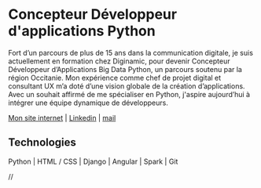 # Concepteur Développeur d'applications Python

Fort d’un parcours de plus de 15 ans dans la communication digitale, je suis actuellement en formation chez Diginamic, pour devenir Concepteur Développeur d’Applications Big Data Python, un parcours soutenu par la région Occitanie. Mon expérience comme chef de projet digital et consultant UX m’a doté d’une vision globale de la création d’applications. Avec un souhait affirmé de me spécialiser en Python, j'aspire aujourd’hui à intégrer une équipe dynamique de développeurs.

[Mon site internet](https://gilleshelleu.com/) | [Linkedin](https://www.linkedin.com/in/gilleshelleu/) | [mail](https://gilleshelleu.com/contact/)

## Technologies

Python | HTML / CSS | Django | Angular | Spark | Git

//
